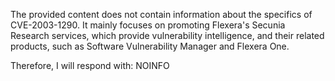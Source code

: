 The provided content does not contain information about the specifics of CVE-2003-1290. It mainly focuses on promoting Flexera's Secunia Research services, which provide vulnerability intelligence, and their related products, such as Software Vulnerability Manager and Flexera One.

Therefore, I will respond with:
NOINFO